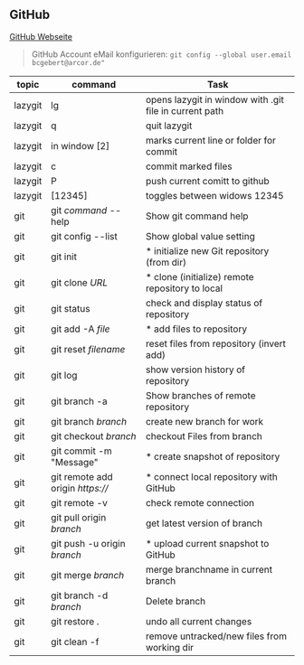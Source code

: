 ## GitHub

[GitHub Webseite](https://github.com)

> GitHub Account eMail konfigurieren: `git config --global user.email bcgebert@arcor.de"`

| topic | command                          | Task                                             |
| --- | -------------------------------- | ------------------------------------------------ |
| lazygit | lg                               | opens lazygit in window with .git file in current path |
| lazygit | q                           | quit lazygit |
| lazygit | <space> in window [2]       | marks current line or folder for commit |
| lazygit | c                           | commit marked files |
| lazygit | P                           | push current comitt to github |
| lazygit | [12345]                     | toggles between widows 12345 |    
| git | git _command_ --help             | Show git command help                            |
| git | git config --list                 | Show global value setting                        |
| git | git init                         | \* initialize new Git repository (from dir)      |
| git | git clone _URL_                  | \* clone (initialize) remote repository to local |
| git | git status                       | check and display status of repository           |
| git | git add -A _file_                | \* add files to repository                       |
| git | git reset _filename_             | reset files from repository (invert add)         |
| git | git log                          | show version history of repository               |
| git | git branch -a                    | Show branches of remote repository               |
| git | git branch _branch_              | create new branch for work                       |
| git | git checkout _branch_            | checkout Files from branch                       |
| git | git commit -m "Message"          | \* create snapshot of repository                 |
| git | git remote add origin _https://_ | \* connect local repository with GitHub          |
| git | git remote -v                    | check remote connection                          |
| git | git pull origin _branch_         | get latest version of branch                     |
| git | git push -u origin _branch_      | \* upload current snapshot to GitHub             |
| git | git merge _branch_               | merge branchname in current branch               |
| git | git branch -d _branch_           | Delete branch                                    |
| git | git restore .                    | undo all current changes                         |
| git | git clean -f                     | remove untracked/new files from working dir      |
